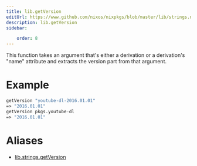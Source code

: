 ```yaml
---
title: lib.getVersion
editUrl: https://www.github.com/nixos/nixpkgs/blob/master/lib/strings.nix#L1025C16
description: lib.getVersion
sidebar:

    order: 8
---
```


This function takes an argument that's either a derivation or a
derivation's "name" attribute and extracts the version part from that
argument.

# Example

```nix
getVersion "youtube-dl-2016.01.01"
=> "2016.01.01"
getVersion pkgs.youtube-dl
=> "2016.01.01"
```


# Aliases

- [lib.strings.getVersion](/reference/libstrings.getVersion)



